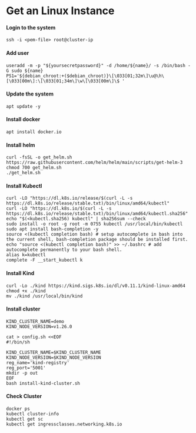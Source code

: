 # Get an Linux Instance

#### Login to the system

```
ssh -i <pem-file> root@cluster-ip
```

#### Add user

```
useradd -m -p "${yoursecretpassword}" -d /home/${name}/ -s /bin/bash -G sudo ${name}
PS1='${debian_chroot:+($debian_chroot)}\[\033[01;32m\]\u@\h\[\033[00m\]:\[\033[01;34m\]\w\[\033[00m\]\$ '
```

#### Update the system

```
apt update -y
```

#### Install docker

```
apt install docker.io
```

#### Install helm

```
curl -fsSL -o get_helm.sh https://raw.githubusercontent.com/helm/helm/main/scripts/get-helm-3
chmod 700 get_helm.sh
./get_helm.sh
```

#### Install Kubectl

```
curl -LO "https://dl.k8s.io/release/$(curl -L -s https://dl.k8s.io/release/stable.txt)/bin/linux/amd64/kubectl"
curl -LO "https://dl.k8s.io/$(curl -L -s https://dl.k8s.io/release/stable.txt)/bin/linux/amd64/kubectl.sha256"
echo "$(<kubectl.sha256) kubectl" | sha256sum --check
sudo install -o root -g root -m 0755 kubectl /usr/local/bin/kubectl
sudo apt install bash-completion -y
source <(kubectl completion bash) # setup autocomplete in bash into the current shell, bash-completion package should be installed first.
echo "source <(kubectl completion bash)" >> ~/.bashrc # add autocomplete permanently to your bash shell.
alias k=kubectl
complete -F __start_kubectl k
```

#### Install Kind

```
curl -Lo ./kind https://kind.sigs.k8s.io/dl/v0.11.1/kind-linux-amd64
chmod +x ./kind
mv ./kind /usr/local/bin/kind
```

#### Install cluster

```
KIND_CLUSTER_NAME=demo
KIND_NODE_VERSION=v1.26.0

cat > config.sh <<EOF
#!/bin/sh

KIND_CLUSTER_NAME=$KIND_CLUSTER_NAME
KIND_NODE_VERSION=$KIND_NODE_VERSION
reg_name='kind-registry'
reg_port='5001'
mkdir -p out
EOF
bash install-kind-cluster.sh
```

#### Check Cluster

```
docker ps
kubectl cluster-info
kubectl get sc
kubectl get ingressclasses.networking.k8s.io
```
